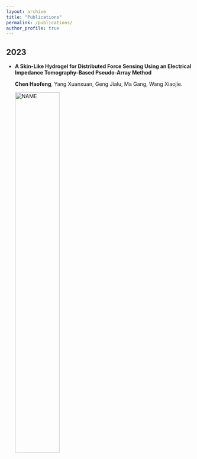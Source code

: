 ```yaml
---
layout: archive
title: "Publications"
permalink: /publications/
author_profile: true
---
```

## 2023
* **A Skin-Like Hydrogel for Distributed Force Sensing Using an Electrical Impedance Tomography-Based Pseudo-Array Method**
  
  **Chen Haofeng**, Yang Xuanxuan, Geng Jialu, Ma Gang, Wang Xiaojie.
  
  <img src="https://github.com/Irobot-chf/hfchen.github.io/assets/52485558/23d1f736-6788-4709-b027-d18e3e14b3e9" title="NAME" height="50%" width="50%">

[^_^]: # <img src="https://github.com/Irobot-chf/hfchen.github.io/assets/52485558/23d1f736-6788-4709-b027-d18e3e14b3e9" title="NAME" height="50%" width="50%">

